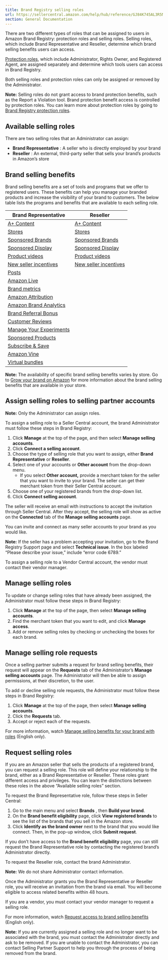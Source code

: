 ```yaml
---
title: Brand Registry selling roles
url: https://sellercentral.amazon.com/help/hub/reference/GJ84K745AL3R5N3Q
section: General Documentation
---
```


There are two different types of roles that can be assigned to users in Amazon
Brand Registry: protection roles and selling roles. Selling roles, which
include Brand Representative and Reseller, determine which brand selling
benefits users can access.

[Protection roles](/help/hub/reference/GCF9UE9VGKGA2W5F), which include
Administrator, Rights Owner, and Registered Agent, are assigned separately and
determine which tools users can access in Brand Registry.

Both selling roles and protection roles can only be assigned or removed by the
Administrator.

**Note:** Selling roles do not grant access to brand protection benefits, such
as the Report a Violation tool. Brand protection benefit access is controlled
by protection roles. You can learn more about protection roles by going to
[Brand Registry protection roles](/help/hub/reference/GCF9UE9VGKGA2W5F).

## Available selling roles

There are two selling roles that an Administrator can assign:

  * **Brand Representative** : A seller who is directly employed by your brand
  * **Reseller** : An external, third-party seller that sells your brand’s products in Amazon’s store 

## Brand selling benefits

Brand selling benefits are a set of tools and programs that we offer to
registered users. These benefits can help you manage your branded products and
increase the visibility of your brand to customers. The below table lists the
programs and benefits that are available to each selling role.

Brand Representative | Reseller  
---|---  
[A+ Content ](https://sell.amazon.com/tools/a-content) | [A+ Content ](https://sell.amazon.com/tools/a-content)  
[Stores](https://advertising.amazon.com/solutions/products/stores) | [Stores](https://advertising.amazon.com/solutions/products/stores)  
[Sponsored Brands](https://advertising.amazon.com/solutions/products/sponsored-brands) | [Sponsored Brands](https://advertising.amazon.com/solutions/products/sponsored-brands)  
[Sponsored Display](https://advertising.amazon.com/solutions/products/sponsored-display) | [Sponsored Display](https://advertising.amazon.com/solutions/products/sponsored-display)  
[Product videos](https://advertising.amazon.com/solutions/products/video-ads) | [Product videos](https://advertising.amazon.com/solutions/products/video-ads)  
[New seller incentives](https://sell.amazon.com/grow#nsi) | [New seller incentives](https://sell.amazon.com/grow#nsi)  
[Posts](https://advertising.amazon.com/solutions/products/posts) |   
[Amazon Live](https://advertising.amazon.com/solutions/products/amazon-live) |   
[Brand metrics](https://advertising.amazon.com/lp/advertise-your-brand/brand-metrics) |   
[Amazon Attribution](https://advertising.amazon.com/solutions/products/amazon-attribution) |   
[Amazon Brand Analytics](https://sell.amazon.com/tools/amazon-brand-analytics) |   
[Brand Referral Bonus](https://sell.amazon.com/blog/brand-referral-bonus) |   
[Customer Reviews](https://sell.amazon.com/tools/customer-reviews) |   
[Manage Your Experiments](https://sell.amazon.com/tools/manage-your-experiments) |   
[Sponsored Products](https://advertising.amazon.com/solutions/products/sponsored-products) |   
[Subscribe & Save](https://sell.amazon.com/fulfillment-by-amazon/fba-subscribe-and-save) |   
[Amazon Vine](https://sell.amazon.com/tools/vine) |   
[Virtual bundles](/help/hub/reference/G87HAE6PMKKM23Z7) |   
  
**Note:** The availability of specific brand selling benefits varies by store.
Go to [Grow your brand on Amazon](https://brandservices.amazon.com/grow-brand)
for more information about the brand selling benefits that are available in
your store.

## Assign selling roles to selling partner accounts

**Note:** Only the Administrator can assign roles.

To assign a selling role to a Seller Central account, the brand Administrator
must follow these steps in Brand Registry:  

  1. Click **Manage** at the top of the page, and then select **Manage selling accounts**.
  2. Click **Connect a selling account**.
  3. Choose the type of selling role that you want to assign, either **Brand Representative** or **Reseller**.
  4. Select one of your accounts or **Other account** from the drop-down menu. 
     * If you select **Other account,** provide a merchant token for the seller that you want to invite to your brand. The seller can get their merchant token from their Seller Central account. 
  5. Choose one of your registered brands from the drop-down list. 
  6. Click **Connect selling account**.

The seller will receive an email with instructions to accept the invitation
through Seller Central. After they accept, the selling role will show as
active on the **Connected** tab of the **Manage selling accounts** page.

You can invite and connect as many seller accounts to your brand as you would
like.

**Note:** If the seller has a problem accepting your invitation, go to the
Brand Registry Support page and select **Technical issue**. In the box labeled
“Please describe your issue,” include “error code 6789.”

To assign a selling role to a Vendor Central account, the vendor must contact
their vendor manager.

## Manage selling roles

To update or change selling roles that have already been assigned, the
Administrator must follow these steps in Brand Registry:  

  1. Click **Manage** at the top of the page, then select **Manage selling accounts**.
  2. Find the merchant token that you want to edit, and click **Manage access**.
  3. Add or remove selling roles by checking or unchecking the boxes for each brand.

## Manage selling role requests

Once a selling partner submits a request for brand selling benefits, their
request will appear on the **Requests** tab of the Administrator’s **Manage
selling accounts** page. The Administrator will then be able to assign
permissions, at their discretion, to the user.

To add or decline selling role requests, the Administrator must follow these
steps in Brand Registry:  

  1. Click **Manage** at the top of the page, then select **Manage selling accounts**.
  2. Click the **Requests** tab.
  3. Accept or reject each of the requests.

For more information, watch [Manage selling benefits for your brand with
roles](https://d19kyknqbexfz7.cloudfront.net/US/2023-Q4/Manage_selling_benefits_for_your_brand_with_roles_2.2024.mp4)
(English only).

## Request selling roles

If you are an Amazon seller that sells the products of a registered brand, you
can request a selling role. This role will define your relationship to the
brand, either as a Brand Representative or Reseller. These roles grant
different access and privileges. You can learn the distinctions between these
roles in the above “Available selling roles” section.

To request the Brand Representative role, follow these steps in Seller
Central:  

  1. Go to the main menu and select **Brands** , then **Build your brand**. 
  2. On the **Brand benefit eligibility** page, click **View registered brands** to see the list of the brands that you sell in the Amazon store. 
  3. Click **Identify as the brand owner** next to the brand that you would like connect. Then, in the pop-up window, click **Submit request**.

If you don’t have access to the **Brand benefit eligibility** page, you can
still request the Brand Representative role by contacting the registered
brand’s Administrator directly.

To request the Reseller role, contact the brand Administrator.

**Note:** We do not share Administrator contact information.

Once the Administrator grants you the Brand Representative or Reseller role,
you will receive an invitation from the brand via email. You will become
eligible to access related benefits within 48 hours.

If you are a vendor, you must contact your vendor manager to request a selling
role.

For more information, watch [Request access to brand selling
benefits](https://d19kyknqbexfz7.cloudfront.net/US/2023-Q4/US_EN_Request_access_to_brand_selling_benefits.1.5.2023.mp4)
(English only).

**Note:** If you are currently assigned a selling role and no longer want to
be associated with the brand, you must contact the Administrator directly and
ask to be removed. If you are unable to contact the Administrator, you can
contact Selling Partner Support to help you through the process of being
removed from the brand.


